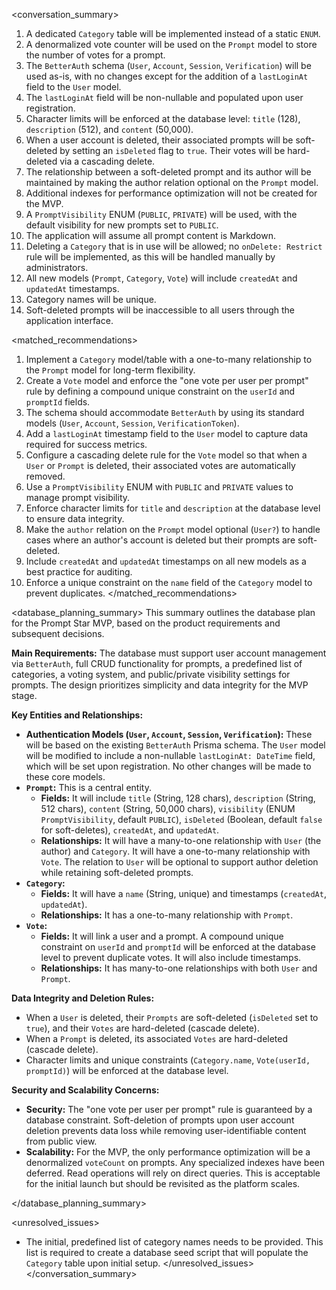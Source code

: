 <conversation_summary>
<decisions>

1.  A dedicated `Category` table will be implemented instead of a static `ENUM`.
2.  A denormalized vote counter will be used on the `Prompt` model to store the number of votes for a prompt.
3.  The `BetterAuth` schema (`User`, `Account`, `Session`, `Verification`) will be used as-is, with no changes except for the addition of a `lastLoginAt` field to the `User` model.
4.  The `lastLoginAt` field will be non-nullable and populated upon user registration.
5.  Character limits will be enforced at the database level: `title` (128), `description` (512), and `content` (50,000).
6.  When a user account is deleted, their associated prompts will be soft-deleted by setting an `isDeleted` flag to `true`. Their votes will be hard-deleted via a cascading delete.
7.  The relationship between a soft-deleted prompt and its author will be maintained by making the author relation optional on the `Prompt` model.
8.  Additional indexes for performance optimization will not be created for the MVP.
9.  A `PromptVisibility` ENUM (`PUBLIC`, `PRIVATE`) will be used, with the default visibility for new prompts set to `PUBLIC`.
10. The application will assume all prompt content is Markdown.
11. Deleting a `Category` that is in use will be allowed; no `onDelete: Restrict` rule will be implemented, as this will be handled manually by administrators.
12. All new models (`Prompt`, `Category`, `Vote`) will include `createdAt` and `updatedAt` timestamps.
13. Category names will be unique.
14. Soft-deleted prompts will be inaccessible to all users through the application interface.
    </decisions>

<matched_recommendations>

1.  Implement a `Category` model/table with a one-to-many relationship to the `Prompt` model for long-term flexibility.
2.  Create a `Vote` model and enforce the "one vote per user per prompt" rule by defining a compound unique constraint on the `userId` and `promptId` fields.
3.  The schema should accommodate `BetterAuth` by using its standard models (`User`, `Account`, `Session`, `VerificationToken`).
4.  Add a `lastLoginAt` timestamp field to the `User` model to capture data required for success metrics.
5.  Configure a cascading delete rule for the `Vote` model so that when a `User` or `Prompt` is deleted, their associated votes are automatically removed.
6.  Use a `PromptVisibility` ENUM with `PUBLIC` and `PRIVATE` values to manage prompt visibility.
7.  Enforce character limits for `title` and `description` at the database level to ensure data integrity.
8.  Make the `author` relation on the `Prompt` model optional (`User?`) to handle cases where an author's account is deleted but their prompts are soft-deleted.
9.  Include `createdAt` and `updatedAt` timestamps on all new models as a best practice for auditing.
10. Enforce a unique constraint on the `name` field of the `Category` model to prevent duplicates.
    </matched_recommendations>

<database_planning_summary>
This summary outlines the database plan for the Prompt Star MVP, based on the product requirements and subsequent decisions.

**Main Requirements:**
The database must support user account management via `BetterAuth`, full CRUD functionality for prompts, a predefined list of categories, a voting system, and public/private visibility settings for prompts. The design prioritizes simplicity and data integrity for the MVP stage.

**Key Entities and Relationships:**

- **Authentication Models (`User`, `Account`, `Session`, `Verification`):** These will be based on the existing `BetterAuth` Prisma schema. The `User` model will be modified to include a non-nullable `lastLoginAt: DateTime` field, which will be set upon registration. No other changes will be made to these core models.
- **`Prompt`:** This is a central entity.
  - **Fields:** It will include `title` (String, 128 chars), `description` (String, 512 chars), `content` (String, 50,000 chars), `visibility` (ENUM `PromptVisibility`, default `PUBLIC`), `isDeleted` (Boolean, default `false` for soft-deletes), `createdAt`, and `updatedAt`.
  - **Relationships:** It will have a many-to-one relationship with `User` (the author) and `Category`. It will have a one-to-many relationship with `Vote`. The relation to `User` will be optional to support author deletion while retaining soft-deleted prompts.
- **`Category`:**
  - **Fields:** It will have a `name` (String, unique) and timestamps (`createdAt`, `updatedAt`).
  - **Relationships:** It has a one-to-many relationship with `Prompt`.
- **`Vote`:**
  - **Fields:** It will link a user and a prompt. A compound unique constraint on `userId` and `promptId` will be enforced at the database level to prevent duplicate votes. It will also include timestamps.
  - **Relationships:** It has many-to-one relationships with both `User` and `Prompt`.

**Data Integrity and Deletion Rules:**

- When a `User` is deleted, their `Prompts` are soft-deleted (`isDeleted` set to `true`), and their `Votes` are hard-deleted (cascade delete).
- When a `Prompt` is deleted, its associated `Votes` are hard-deleted (cascade delete).
- Character limits and unique constraints (`Category.name`, `Vote(userId, promptId)`) will be enforced at the database level.

**Security and Scalability Concerns:**

- **Security:** The "one vote per user per prompt" rule is guaranteed by a database constraint. Soft-deletion of prompts upon user account deletion prevents data loss while removing user-identifiable content from public view.
- **Scalability:** For the MVP, the only performance optimization will be a denormalized `voteCount` on prompts. Any specialized indexes have been deferred. Read operations will rely on direct queries. This is acceptable for the initial launch but should be revisited as the platform scales.

</database_planning_summary>

<unresolved_issues>

- The initial, predefined list of category names needs to be provided. This list is required to create a database seed script that will populate the `Category` table upon initial setup.
  </unresolved_issues>
  </conversation_summary>
